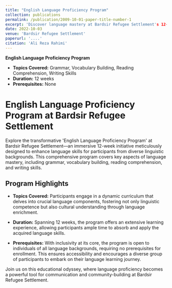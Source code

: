 ```yaml
---
title: "English Language Proficiency Program"
collection: publications
permalink: /publication/2009-10-01-paper-title-number-1
excerpt: 'Discover language mastery at Bardsir Refugee Settlement's 12-week English Program—covering grammar, vocabulary, reading, and writing, open to all, no prerequisites!'
date: 2022-10-03
venue: 'Bardsir Refugee Settlement'
paperurl: '....'
citation: 'Ali Reza Rahimi'
---
```


**English Language Proficiency Program**

- **Topics Covered:** Grammar, Vocabulary Building, Reading Comprehension, Writing Skills
- **Duration:** 12 weeks
- **Prerequisites:** None



# English Language Proficiency Program at Bardsir Refugee Settlement

Explore the transformative 'English Language Proficiency Program' at Bardsir Refugee Settlement—an immersive 12-week initiative meticulously designed to enhance language skills for participants from diverse linguistic backgrounds. This comprehensive program covers key aspects of language mastery, including grammar, vocabulary building, reading comprehension, and writing skills.

## Program Highlights

- **Topics Covered:** Participants engage in a dynamic curriculum that delves into crucial language components, fostering not only linguistic competence but also cultural understanding through language enrichment.

- **Duration:** Spanning 12 weeks, the program offers an extensive learning experience, allowing participants ample time to absorb and apply the acquired language skills.

- **Prerequisites:** With inclusivity at its core, the program is open to individuals of all language backgrounds, requiring no prerequisites for enrollment. This ensures accessibility and encourages a diverse group of participants to embark on their language learning journey.

Join us on this educational odyssey, where language proficiency becomes a powerful tool for communication and community-building at Bardsir Refugee Settlement.




